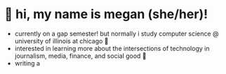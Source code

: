 <!DOCTYPE html>
<html>
<head>
<body>

  <h1>👋 hi, my name is megan (she/her)!</h1>

  <ul> 
  <li> currently on a gap semester! but normally i study computer science @ university of illinois at chicago 📓 </li>
  <li> interested in learning more about the intersections of technology in journalism, media, finance, and social good 🌿 </li>
  <li> writing a <a href="https://meh.substack.com/>newsletter</a> on everything tech X 🗞 </li>
  </ul>
    
  <p><b>fun facts 🤪</p></b>
  
  <ul>
 <li>   most used emojis: 😂 🥺 🥰 😪 🤩 </li>
  <li>  i've been scuba diving before! (gbr in cairns, austrailia, winter '17) </li>
  <li>  my fav color is yellow ☺️ 🌼 🐝 🍋</li>
  <li>  i really want to live + work abroad after graduation (london, sydney, or singapore) </li>
  <li>  my favorite superhero is spiderman OR the hulk 🦸‍♀️ </li>
  <li>  ice cream + chocolate cookies = 👅 </li>
  </ul>

</body>
</html>
